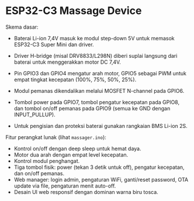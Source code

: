 # ESP32-C3 Massage Device

Skema dasar:
- Baterai Li-ion 7,4V masuk ke modul step-down 5V untuk memasok ESP32-C3 Super Mini dan driver.
- Driver H-bridge (misal DRV8833/L298N) diberi suplai langsung dari baterai untuk menggerakkan motor DC 7,4V.

- Pin GPIO3 dan GPIO4 mengatur arah motor, GPIO5 sebagai PWM untuk empat tingkat kecepatan (100%, 75%, 50%, 25%).
- Modul pemanas dikendalikan melalui MOSFET N-channel pada GPIO6.
- Tombol power pada GPIO7, tombol pengatur kecepatan pada GPIO8, dan tombol on/off pemanas pada GPIO9 (semua ke GND dengan INPUT_PULLUP).

- Untuk pengisian dan proteksi baterai gunakan rangkaian BMS Li-ion 2S.

Fitur perangkat lunak (lihat `massager.ino`):
- Kontrol on/off dengan deep sleep untuk hemat daya.
- Motor dua arah dengan empat level kecepatan.
- Kontrol modul penghangat.
- Tiga tombol fisik: power (tekan 3 detik untuk off), pengatur kecepatan, dan on/off pemanas.
- Web manager: login admin, pengaturan WiFi, ganti/reset password, OTA update via file, pengaturan menit auto-off.
- Desain UI web responsif dengan dominan warna biru tosca.


